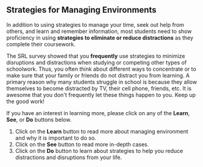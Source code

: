 ## Strategies for Managing Environments

In addition to using strategies to manage your time, seek out help from others, and learn and remember information, most students need to show proficiency in using **strategies to eliminate or reduce distractions** as they complete their coursework.

The SRL survey showed that you **frequently** use strategies to minimize disruptions and distractions when studying or competing other types of schoolwork. Thus, you often think about different ways to concentrate or to make sure that your family or friends do not distract you from learning. A primary reason why many students struggle in school is because they allow themselves to become distracted by TV, their cell phone, friends, etc. It is awesome that you don't frequently let these things happen to you. Keep up the good work! 

If you have an interest in learning more, please click on any of the **Learn**, **See**, or **Do** buttons below.

1. Click on the **Learn** button to read more about managing environment and why it is important to do so.
2. Click on the **See** button to read more in-depth cases. 
3. Click on the **Do** button to learn about strategies to help you reduce distractions and disruptions from your life.
